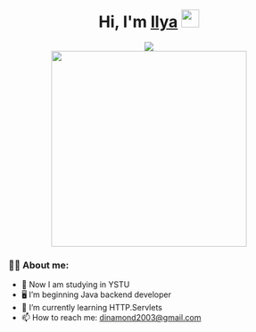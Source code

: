 <h1 align="center">Hi, I'm <a href="https://t.me/ilya2413" target="_blank">Ilya</a> 
<img src="https://github.com/blackcater/blackcater/raw/main/images/Hi.gif" height="32"/></h1>

<div align="center">
  <a href="https://git.io/typing-svg"><img src="https://readme-typing-svg.herokuapp.com?font=JetBrains+Mono&pause=1000&width=480&lines=Software+engineering+student+from+Russia"/></a>
</div>

<div align="center">
  <img src="https://media.giphy.com/media/3kPDmoWdBpQPNhCnUG/giphy.gif" width="350"/>
</div>



### 👨‍💻 About me:

- 🧑‍ Now I am studying in YSTU
- 🖥️ I’m beginning Java backend developer
- 🌱 I’m currently learning HTTP.Servlets
- 📫 How to reach me: <a href="mailto:dinamond2003@gmail.com">dinamond2003@gmail.com</a>

